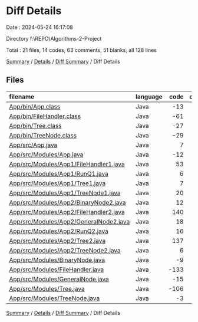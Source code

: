 # Diff Details

Date : 2024-05-24 16:17:08

Directory f:\\REPO\\Algorithms-2-Project

Total : 21 files,  14 codes, 63 comments, 51 blanks, all 128 lines

[Summary](results.md) / [Details](details.md) / [Diff Summary](diff.md) / Diff Details

## Files
| filename | language | code | comment | blank | total |
| :--- | :--- | ---: | ---: | ---: | ---: |
| [App/bin/App.class](/App/bin/App.class) | Java | -13 | 0 | 0 | -13 |
| [App/bin/FileHandler.class](/App/bin/FileHandler.class) | Java | -61 | 0 | 0 | -61 |
| [App/bin/Tree.class](/App/bin/Tree.class) | Java | -27 | 0 | 0 | -27 |
| [App/bin/TreeNode.class](/App/bin/TreeNode.class) | Java | -29 | 0 | 0 | -29 |
| [App/src/App.java](/App/src/App.java) | Java | 7 | 2 | 2 | 11 |
| [App/src/Modules/App.java](/App/src/Modules/App.java) | Java | -12 | -1 | -5 | -18 |
| [App/src/Modules/App1/FileHandler1.java](/App/src/Modules/App1/FileHandler1.java) | Java | 53 | 13 | 16 | 82 |
| [App/src/Modules/App1/RunQ1.java](/App/src/Modules/App1/RunQ1.java) | Java | 6 | 0 | 3 | 9 |
| [App/src/Modules/App1/Tree1.java](/App/src/Modules/App1/Tree1.java) | Java | 7 | 0 | 4 | 11 |
| [App/src/Modules/App1/TreeNode1.java](/App/src/Modules/App1/TreeNode1.java) | Java | 20 | 0 | 5 | 25 |
| [App/src/Modules/App2/BinaryNode2.java](/App/src/Modules/App2/BinaryNode2.java) | Java | 12 | 0 | 2 | 14 |
| [App/src/Modules/App2/FileHandler2.java](/App/src/Modules/App2/FileHandler2.java) | Java | 140 | 15 | 23 | 178 |
| [App/src/Modules/App2/GeneralNode2.java](/App/src/Modules/App2/GeneralNode2.java) | Java | 18 | 0 | 5 | 23 |
| [App/src/Modules/App2/RunQ2.java](/App/src/Modules/App2/RunQ2.java) | Java | 16 | 2 | 8 | 26 |
| [App/src/Modules/App2/Tree2.java](/App/src/Modules/App2/Tree2.java) | Java | 137 | 127 | 63 | 327 |
| [App/src/Modules/App2/TreeNode2.java](/App/src/Modules/App2/TreeNode2.java) | Java | 6 | 0 | 3 | 9 |
| [App/src/Modules/BinaryNode.java](/App/src/Modules/BinaryNode.java) | Java | -9 | 0 | -2 | -11 |
| [App/src/Modules/FileHandler.java](/App/src/Modules/FileHandler.java) | Java | -133 | -12 | -23 | -168 |
| [App/src/Modules/GeneralNode.java](/App/src/Modules/GeneralNode.java) | Java | -15 | 0 | -5 | -20 |
| [App/src/Modules/Tree.java](/App/src/Modules/Tree.java) | Java | -106 | -83 | -45 | -234 |
| [App/src/Modules/TreeNode.java](/App/src/Modules/TreeNode.java) | Java | -3 | 0 | -3 | -6 |

[Summary](results.md) / [Details](details.md) / [Diff Summary](diff.md) / Diff Details